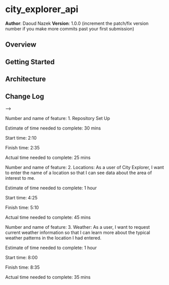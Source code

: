 # city_explorer_api

**Author**: Daoud Nazek
**Version**: 1.0.0 (increment the patch/fix version number if you make more commits past your first submission)

## Overview
<!-- Provide a high level overview of what this application is and why you are building it, beyond the fact that it's an assignment for this class. (i.e. What's your problem domain?) -->

## Getting Started
<!-- What are the steps that a user must take in order to build this app on their own machine and get it running? -->

## Architecture
<!-- Provide a detailed description of the application design. What technologies (languages, libraries, etc) you're using, and any other relevant design information. -->

## Change Log
<!-- Use this area to document the iterative changes made to your application as each feature is successfully implemented. Use time stamps. Here's an examples:

01-01-2001 4:59pm - Application now has a fully-functional express server, with a GET route for the location resource.

## Credits and Collaborations
<!-- Give credit (and a link) to other people or resources that helped you build this application. -->
-->

Number and name of feature: 1. Repository Set Up

Estimate of time needed to complete: 30 mins 

Start time: 2:10

Finish time: 2:35

Actual time needed to complete: 25 mins 

Number and name of feature: 2. Locations: As a user of City Explorer, I want to enter the name of a location so that I can see data about the area of interest to me.

Estimate of time needed to complete: 1 hour 

Start time: 4:25

Finish time: 5:10

Actual time needed to complete: 45 mins 


Number and name of feature: 3. Weather: As a user, I want to request current weather information so that I can learn more about the typical weather patterns in the location I had entered.

Estimate of time needed to complete: 1 hour 

Start time: 8:00

Finish time: 8:35

Actual time needed to complete: 35 mins 